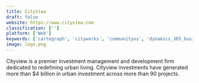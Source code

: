 ```yaml
---
title: CityView
draft: false 
website: https://www.cityview.com
classification: ['']
platform: ['Web']
keywords: ['cartegraph', 'cityworks', 'communityos', 'dynamics_365_business_central', 'eden', 'energov', 'incode', 'incode_court', 'infinite_visions', 'munis', 'neogov_insight', 'new_world_erp', 'new_world_public_safety', 'numetric', 'odyssey', 'opengov', 'tyler_sis', 'vendor_registry', 'versatrans', 'iasworld']
image: logo.png
---
```

Cityview is a premier investment management and development firm dedicated to redefining urban living. Cityview investments have generated more than $4 billion in urban investment across more than 90 projects.